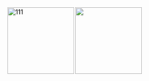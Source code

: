 <img align="left" alt="111" src="https://github-profile-summary-cards.vercel.app/api/cards/profile-details?username=Dawn-LX&theme=github" height="150"/>
<img align="center" src="https://github-profile-summary-cards.vercel.app/api/cards/stats?username=Dawn-LX&theme=github" height="150"/>
